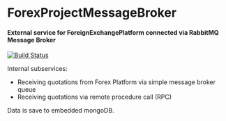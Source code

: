 # ForexProjectMessageBroker
#### External service for ForeignExchangePlatform connected via RabbitMQ Message Broker

[![Build Status](https://travis-ci.com/mlipski00/ForexProjectMessageBroker.svg?branch=master)](https://travis-ci.com/mlipski00/ForexProjectMessageBroker)

Internal subservices:
* Receiving quotations from Forex Platform via simple message broker queue
* Receiving quotations via remote procedure call (RPC)

Data is save to embedded mongoDB.
